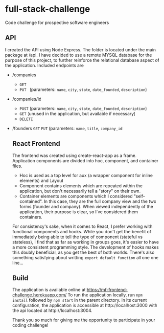 # full-stack-challenge
Code challenge for prospective software engineers

## API
I created the API using Node Express. The folder is located under the main package at /api. I have decided to use a remote MYSQL database for the purpose of this project, to further reinforce the relational database aspect of the application. 
Included endpoints are 
* /companies
  * `GET`
  * `PUT ` (parameters: `name`, `city`, `state`, `date_founded`, `description`)
* /companies/id
  * `POST` (parameters: `name`, `city`, `state`, `date_founded`, `description`)
  * `GET` (unused in the application, but available if necessary)
  * `DELETE`
* /founders
  `GET`
  `PUT` (parameters: `name`, `title`, `company_id`
  
  ## React Frontend
  The frontend was created using create-react-app as a frame. Application components are divided into hoc, component, and container files. 
  
  * Hoc is used as a top level for aux (a wrapper component for inline elements) and Layout
  * Component contains elements which are repeated within the application, but don't necessarily tell a "story" on their own.
  * Container elements are components which I considered "self-contained". In this case, they are the full company view and the two forms (founder and company). When viewed independently of the application, their purpose is clear, so I've considered them containers.
  
  For consistency's sake, when it comes to React, I prefer working with functional components and hooks. While you don't get the benefit of immediately being able to tell the type of component (stateful vs stateless), I find that as far as working in groups goes, it's easier to have a more consistent programming style. The development of hooks makes this doubly beneficial, as you get the best of both worlds. There's also something satisfying about writting `export default function` all one one line...
  
  ## Build
  The application is available online at https://mf-frontend-challenge.herokuapp.com/
  To run the application locally, run `npm install` followed by `npm start` in the parent directory. In its current configuration, the application is accessible at http://localhost:3000 with the api located at http://localhost:3004.
  
  Thank you so much for giving me the opportunity to participate in your coding challenge!
